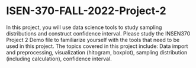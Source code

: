 # ISEN-370-FALL-2022-Project-2
In this project, you will use data science tools to study sampling distributions and construct confidence interval.
Please study the INSEN370 Project 2 Demo file to familiarize yourself with the tools that need to be used in this project.
The topics covered in this project include: Data import and preprocessing, visualization (hitogram, boxplot), sampling distribution (including calculation), confidence interval.
